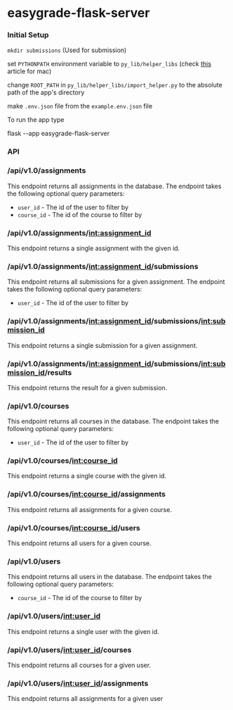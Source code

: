# easygrade-flask-server

### Initial Setup
`mkdir submissions` (Used for submission)

set `PYTHONPATH` environment variable to `py_lib/helper_libs` (check [this](https://phoenixnap.com/kb/set-environment-variable-mac#ftoc-heading-5) article for mac)

change `ROOT_PATH` in `py_lib/helper_libs/import_helper.py` to the absolute path of the app's directory

make `.env.json` file from the `example.env.json` file

To run the app type 

flask --app easygrade-flask-server

### API

### /api/v1.0/assignments

This endpoint returns all assignments in the database. The endpoint takes the following optional query parameters:

* `user_id` - The id of the user to filter by
* `course_id` - The id of the course to filter by

### /api/v1.0/assignments/<int:assignment_id>

This endpoint returns a single assignment with the given id.

### /api/v1.0/assignments/<int:assignment_id>/submissions

This endpoint returns all submissions for a given assignment. The endpoint takes the following optional query parameters:

* `user_id` - The id of the user to filter by

### /api/v1.0/assignments/<int:assignment_id>/submissions/<int:submission_id>

This endpoint returns a single submission for a given assignment.

### /api/v1.0/assignments/<int:assignment_id>/submissions/<int:submission_id>/results

This endpoint returns the result for a given submission.

### /api/v1.0/courses

This endpoint returns all courses in the database. The endpoint takes the following optional query parameters:

* `user_id` - The id of the user to filter by

### /api/v1.0/courses/<int:course_id>

This endpoint returns a single course with the given id.

### /api/v1.0/courses/<int:course_id>/assignments

This endpoint returns all assignments for a given course.

### /api/v1.0/courses/<int:course_id>/users

This endpoint returns all users for a given course.

### /api/v1.0/users

This endpoint returns all users in the database. The endpoint takes the following optional query parameters:

* `course_id` - The id of the course to filter by

### /api/v1.0/users/<int:user_id>

This endpoint returns a single user with the given id.

### /api/v1.0/users/<int:user_id>/courses

This endpoint returns all courses for a given user.

### /api/v1.0/users/<int:user_id>/assignments

This endpoint returns all assignments for a given user
